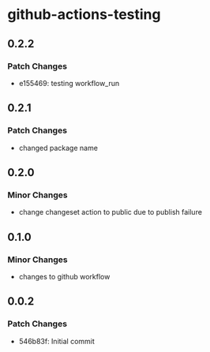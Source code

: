 # github-actions-testing

## 0.2.2

### Patch Changes

- e155469: testing workflow_run

## 0.2.1

### Patch Changes

- changed package name

## 0.2.0

### Minor Changes

- change changeset action to public due to publish failure

## 0.1.0

### Minor Changes

- changes to github workflow

## 0.0.2

### Patch Changes

- 546b83f: Initial commit
